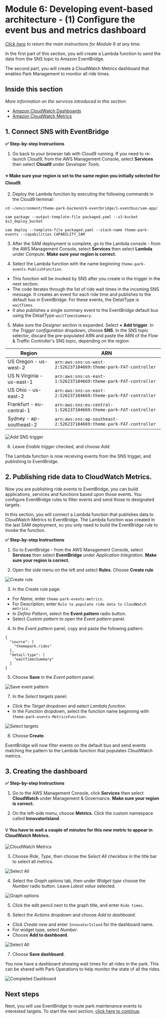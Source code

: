 # Module 6: Developing event-based architecture - (1) Configure the event bus and metrics dashboard

*[Click here](../README.md) to return the main instructions for Module 6 at any time.*

In the first part of this section, you will create a Lambda function to send the data from the SNS topic to Amazon EventBridge.

The second part, you will create a CloudWatch Metrics dashboard that enables Park Management to monitor all ride times. 

## Inside this section

*More information on the services introduced in this section:*
* [Amazon CloudWatch Dashboards](https://docs.aws.amazon.com/AmazonCloudWatch/latest/monitoring/CloudWatch_Dashboards.html)
* [Amazon CloudWatch Metrics](https://docs.aws.amazon.com/AmazonCloudWatch/latest/monitoring/working_with_metrics.html)

## 1. Connect SNS with EventBridge

**:white_check_mark: Step-by-step Instructions**

1. Go back to your browser tab with Cloud9 running. If you need to re-launch Cloud9, from the AWS Management Console, select **Services** then select **Cloud9** under *Developer Tools*.

#### :star: Make sure your region is set to the same region you initially selected for Cloud9.

2. Deploy the Lambda function by executing the following commands in the Cloud9 terminal:
```
cd ~/environment/theme-park-backend/6-eventbridge/1-eventbus/sam-app/

sam package --output-template-file packaged.yaml --s3-bucket $s3_deploy_bucket

sam deploy --template-file packaged.yaml --stack-name theme-park-events --capabilities CAPABILITY_IAM
```
3. After the SAM deployment is complete, go to the Lambda console - from the AWS Management Console, select **Services** then select **Lambda** under *Compute*. **Make sure your region is correct.** 

4. Select the Lambda function with the name beginning `theme-park-events-PublishFunction`.

- This function will be invoked by SNS after you create in the trigger in the next section.
- The code iterates through the list of ride wait times in the incoming SNS message. It creates an event for each ride time and publishes to the default bus in EventBridge. For these events, the DetailType is `waitTimes`.
- It also publishes a single summary event to the EventBridge default bus using the DetailType `waitTimesSummary`.

5. Make sure the *Designer* section is expanded. Select **+ Add trigger**. In the *Trigger configuration* dropdown, choose **SNS**. In the SNS topic selector, discard the pre-populated ARN and paste the ARN of the Flow & Traffic Controller's SNS topic, depending on the region: 

Region | ARN
------------ | -------------
US Oregon - us-west-2 | ```arn:aws:sns:us-west-2:526237104669:theme-park-FAT-controller```
US N Virginia - us-east-1 | ```arn:aws:sns:us-east-1:526237104669:theme-park-FAT-controller```
US Ohio - us-east-2 | ```arn:aws:sns:us-east-2:526237104669:theme-park-FAT-controller```
Frankfurt - eu-central-1 | ```arn:aws:sns:eu-central-1:526237104669:theme-park-FAT-controller```
Sydney - ap-southeast-2 | ```arn:aws:sns:ap-southeast-2:526237104669:theme-park-FAT-controller```

![Add SNS trigger](../../images/2-realtime-lambda2.png)

6. Leave *Enable trigger* checked, and choose *Add*.

The Lambda function is now receiving events from the SNS trigger, and publishing to EventBridge.

## 2. Publishing ride data to CloudWatch Metrics.

Now you are publishing ride events to EventBridge, you can build applications, services and functions based upon those events. You configure EventBridge rules to filter events and send those to designated targets. 

In this section, you will connect a Lambda function that publishes data to CloudWatch Metrics to EventBridge. The Lambda function was created in the last SAM deployment, so you only need to build the EventBridge rule to invoke the function.

**:white_check_mark: Step-by-step Instructions**

1. Go to EventBridge - from the AWS Management Console, select **Services** then select **EventBridge** under *Application Integration*. **Make sure your region is correct.** 

2. Open the side menu on the left and select **Rules**. Choose **Create rule**

![Create rule](../../images/module6-1-eventbridge-1.png)

3. In the Create rule page:
- For *Name*, enter `theme-park-events-metrics`.
- For Description, enter `Rule to populate ride data to CloudWatch metrics.`
- In *Define Pattern*, select the **Event pattern** radio button.
- Select *Custom pattern* to open the *Event pattern* panel.

4. In the *Event pattern* panel, copy and paste the following pattern:

```
{
  "source": [
    "themepark.rides"
  ],
  "detail-type": [
    "waitTimesSummary"
  ]
}
```
5. Choose **Save** in the *Event pattern* panel.

![Save event pattern](../../images/module6-1-eventbridge-2.png)

7. In the *Select targets* panel:
- Click the *Target* dropdown and select *Lambda function*.
- In the *Function* dropdown, select the function name beginning with `theme-park-events-MetricsFunction`.

![Select targets](../../images/module6-1-eventbridge-3.png)

8. Choose **Create**.

EventBridge will now filter events on the default bus and send events matching the pattern to the Lambda function that populates CloudWatch metrics.

## 3. Creating the dashboard

**:white_check_mark: Step-by-step Instructions**

1. Go to the AWS Management Console, click **Services** then select **CloudWatch** under Management & Governance. **Make sure your region is correct.**

2. On the left-side menu, choose **Metrics**. Click the custom namespace called **InnovatorIsland**.

#### :bulb: You have to wait a couple of minutes for this new metric to appear in CloudWatch Metrics.

![CloudWatch Metrics](../../images/module6-1-cloudwatch1.png)

3. Choose *Ride, Type*, then choose the *Select All* checkbox in the title bar to select all metrics.

![Select All](../../images/module6-1-cloudwatch2.png)

4. Select the *Graph options* tab, then under *Widget type* choose the *Number* radio button. Leave *Latest value* selected.

![Graph options](../../images/module6-1-cloudwatch3.png)

5. Click the edit pencil next to the graph title, and enter `Ride times`.

6. Select the *Actions* dropdown and choose *Add to dashboard*. 

- Click *Create new* and enter `InnovatorIsland` for the dashboard name.
- For widget type, select *Number*.
- Choose **Add to dashboard**.

![Select All](../../images/module6-1-cloudwatch4.png)

7. Choose **Save dashboard**.

You now have a dashboard showing wait times for all rides in the park. This can be shared with Park Operations to help monitor the state of all the rides.

![Completed Dashboard](../../images/module6-1-cloudwatch5.png)

## Next steps

Next, you will use EventBridge to route park maintenance events to interested targets. To start the next section, [click here to continue](../2-maintenance/README.md).

